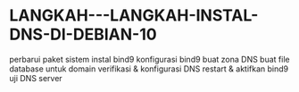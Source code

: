 # LANGKAH---LANGKAH-INSTAL-DNS-DI-DEBIAN-10
perbarui paket sistem
instal bind9
konfigurasi bind9
buat zona DNS
buat file database untuk domain
verifikasi & konfigurasi DNS
restart & aktifkan bind9
uji DNS server
